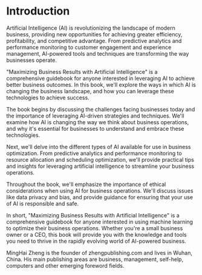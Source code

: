 # Introduction

Artificial Intelligence (AI) is revolutionizing the landscape of modern business, providing new opportunities for achieving greater efficiency, profitability, and competitive advantage. From predictive analytics and performance monitoring to customer engagement and experience management, AI-powered tools and techniques are transforming the way businesses operate.

"Maximizing Business Results with Artificial Intelligence" is a comprehensive guidebook for anyone interested in leveraging AI to achieve better business outcomes. In this book, we'll explore the ways in which AI is changing the business landscape, and how you can leverage these technologies to achieve success.

The book begins by discussing the challenges facing businesses today and the importance of leveraging AI-driven strategies and techniques. We'll examine how AI is changing the way we think about business operations, and why it's essential for businesses to understand and embrace these technologies.

Next, we'll delve into the different types of AI available for use in business optimization. From predictive analytics and performance monitoring to resource allocation and scheduling optimization, we'll provide practical tips and insights for leveraging artificial intelligence to streamline your business operations.

Throughout the book, we'll emphasize the importance of ethical considerations when using AI for business operations. We'll discuss issues like data privacy and bias, and provide guidance for ensuring that your use of AI is responsible and safe.

In short, "Maximizing Business Results with Artificial Intelligence" is a comprehensive guidebook for anyone interested in using machine learning to optimize their business operations. Whether you're a small business owner or a CEO, this book will provide you with the knowledge and tools you need to thrive in the rapidly evolving world of AI-powered business.

MingHai Zheng is the founder of zhengpublishing.com and lives in Wuhan, China. His main publishing areas are business, management, self-help, computers and other emerging foreword fields.
